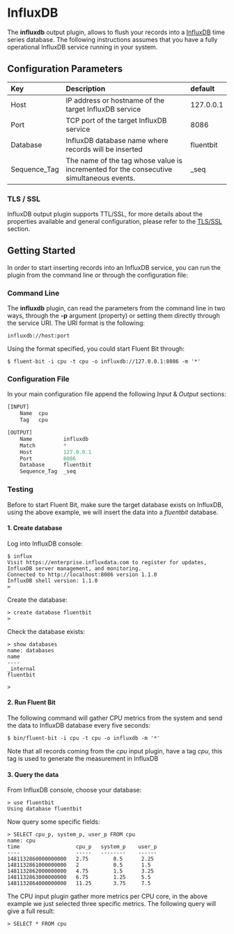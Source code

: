 # InfluxDB

The **influxdb** output plugin, allows to flush your records into a [InfluxDB](https://www.influxdata.com/time-series-platform/influxdb/) time series database. The following instructions assumes that you have a fully operational InfluxDB service running in your system.

## Configuration Parameters

| Key | Description | default |
| :--- | :--- | :--- |
| Host | IP address or hostname of the target InfluxDB service | 127.0.0.1 |
| Port | TCP port of the target InfluxDB service | 8086 |
| Database | InfluxDB database name where records will be inserted | fluentbit |
| Sequence\_Tag | The name of the tag whose value is incremented for the consecutive simultaneous events. | \_seq |

### TLS / SSL

InfluxDB output plugin supports TTL/SSL, for more details about the properties available and general configuration, please refer to the [TLS/SSL](https://github.com/fluent/fluent-bit-docs/tree/a0d186414382b07a49596da3966df7ee34c78538/getting_started/tls_ssl.md) section.

## Getting Started

In order to start inserting records into an InfluxDB service, you can run the plugin from the command line or through the configuration file:

### Command Line

The **influxdb** plugin, can read the parameters from the command line in two ways, through the **-p** argument \(property\) or setting them directly through the service URI. The URI format is the following:

```text
influxdb://host:port
```

Using the format specified, you could start Fluent Bit through:

```text
$ fluent-bit -i cpu -t cpu -o influxdb://127.0.0.1:8086 -m '*'
```

### Configuration File

In your main configuration file append the following _Input_ & _Output_ sections:

```python
[INPUT]
    Name  cpu
    Tag   cpu

[OUTPUT]
    Name          influxdb
    Match         *
    Host          127.0.0.1
    Port          8086
    Database      fluentbit
    Sequence_Tag  _seq
```

### Testing

Before to start Fluent Bit, make sure the target database exists on InfluxDB, using the above example, we will insert the data into a _fluentbit_ database.

#### 1. Create database

Log into InfluxDB console:

```text
$ influx
Visit https://enterprise.influxdata.com to register for updates, InfluxDB server management, and monitoring.
Connected to http://localhost:8086 version 1.1.0
InfluxDB shell version: 1.1.0
>
```

Create the database:

```text
> create database fluentbit
>
```

Check the database exists:

```text
> show databases
name: databases
name
----
_internal
fluentbit

>
```

#### 2. Run Fluent Bit

The following command will gather CPU metrics from the system and send the data to InfluxDB database every five seconds:

```text
$ bin/fluent-bit -i cpu -t cpu -o influxdb -m '*'
```

Note that all records coming from the _cpu_ input plugin, have a tag _cpu_, this tag is used to generate the measurement in InfluxDB

#### 3. Query the data

From InfluxDB console, choose your database:

```text
> use fluentbit
Using database fluentbit
```

Now query some specific fields:

```text
> SELECT cpu_p, system_p, user_p FROM cpu
name: cpu
time                  cpu_p   system_p    user_p
----                  -----   --------    ------
1481132860000000000   2.75        0.5      2.25
1481132861000000000   2           0.5      1.5
1481132862000000000   4.75        1.5      3.25
1481132863000000000   6.75        1.25     5.5
1481132864000000000   11.25       3.75     7.5
```

The CPU input plugin gather more metrics per CPU core, in the above example we just selected three specific metrics. The following query will give a full result:

```text
> SELECT * FROM cpu
```

